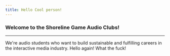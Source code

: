 ```yaml
---
title: Hello Cool person!
---
```

 

### Welcome to the Shoreline Game Audio Clubs!
---

We're audio students who want to build sustainable and fulfilling careers in the interactive media industry. Hello again! What the fuck!